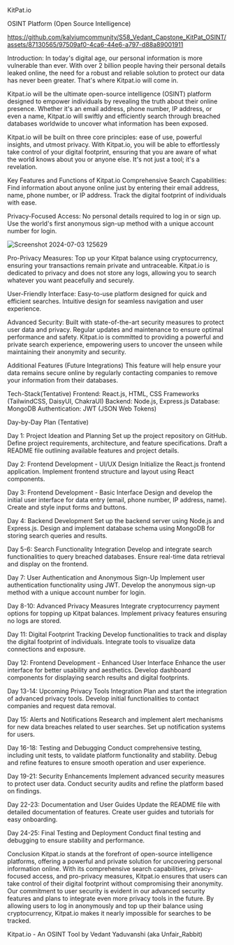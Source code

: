 KitPat.io

OSINT Platform (Open Source Intelligence)

https://github.com/kalviumcommunity/S58_Vedant_Capstone_KitPat_OSINT/assets/87130565/97509af0-4ca6-44e6-a797-d88a89001911

Introduction:
In today's digital age, our personal information is more vulnerable than ever. With over 2 billion people having their personal details leaked online, the need for a robust and reliable solution to protect our data has never been greater. That's where Kitpat.io will come in.

Kitpat.io will be the ultimate open-source intelligence (OSINT) platform designed to empower individuals by revealing the truth about their online presence. Whether it's an email address, phone number, IP address, or even a name, Kitpat.io will swiftly and efficiently search through breached databases worldwide to uncover what information has been exposed.

Kitpat.io will be built on three core principles: ease of use, powerful insights, and utmost privacy. With Kitpat.io, you will be able to effortlessly take control of your digital footprint, ensuring that you are aware of what the world knows about you or anyone else. It's not just a tool; it's a revelation.


Key Features and Functions of Kitpat.io
Comprehensive Search Capabilities:
Find information about anyone online just by entering their email address, name, phone number, or IP address.
Track the digital footprint of individuals with ease.

Privacy-Focused Access:
No personal details required to log in or sign up.
Use the world's first anonymous sign-up method with a unique account number for login.

![Screenshot 2024-07-03 125629](https://github.com/kalviumcommunity/S58_Vedant_Capstone_KitPat_OSINT/assets/87130565/36d35a5b-37cc-4cd9-9dd0-2ea55f3519d6)

Pro-Privacy Measures:
Top up your Kitpat balance using cryptocurrency, ensuring your transactions remain private and untraceable.
Kitpat.io is dedicated to privacy and does not store any logs, allowing you to search whatever you want peacefully and securely.

User-Friendly Interface:
Easy-to-use platform designed for quick and efficient searches.
Intuitive design for seamless navigation and user experience.

Advanced Security:
Built with state-of-the-art security measures to protect user data and privacy.
Regular updates and maintenance to ensure optimal performance and safety.
Kitpat.io is committed to providing a powerful and private search experience, empowering users to uncover the unseen while maintaining their anonymity and security.

Additional Features (Future Integrations)
This feature will help ensure your data remains secure online by regularly contacting companies to remove your information from their databases.


Tech-Stack(Tentative)
Frontend: React.js, HTML, CSS Frameworks (TailwindCSS, DaisyUI, ChakraUI)
Backend: Node.js, Express.js
Database: MongoDB
Authentication: JWT (JSON Web Tokens)

Day-by-Day Plan (Tentative)

Day 1: Project Ideation and Planning
Set up the project repository on GitHub.
Define project requirements, architecture, and feature specifications.
Draft a README file outlining available features and project details.

Day 2: Frontend Development - UI/UX Design
Initialize the React.js frontend application.
Implement frontend structure and layout using React components.

Day 3: Frontend Development - Basic Interface
Design and develop the initial user interface for data entry (email, phone number, IP address, name).
Create and style input forms and buttons.

Day 4: Backend Development
Set up the backend server using Node.js and Express.js.
Design and implement database schema using MongoDB for storing search queries and results.

Day 5-6: Search Functionality Integration
Develop and integrate search functionalities to query breached databases.
Ensure real-time data retrieval and display on the frontend.

Day 7: User Authentication and Anonymous Sign-Up
Implement user authentication functionality using JWT.
Develop the anonymous sign-up method with a unique account number for login.

Day 8-10: Advanced Privacy Measures
Integrate cryptocurrency payment options for topping up Kitpat balances.
Implement privacy features ensuring no logs are stored.

Day 11: Digital Footprint Tracking
Develop functionalities to track and display the digital footprint of individuals.
Integrate tools to visualize data connections and exposure.

Day 12: Frontend Development - Enhanced User Interface
Enhance the user interface for better usability and aesthetics.
Develop dashboard components for displaying search results and digital footprints.

Day 13-14: Upcoming Privacy Tools Integration
Plan and start the integration of advanced privacy tools.
Develop initial functionalities to contact companies and request data removal.

Day 15: Alerts and Notifications
Research and implement alert mechanisms for new data breaches related to user searches.
Set up notification systems for users.

Day 16-18: Testing and Debugging
Conduct comprehensive testing, including unit tests, to validate platform functionality and stability.
Debug and refine features to ensure smooth operation and user experience.

Day 19-21: Security Enhancements
Implement advanced security measures to protect user data.
Conduct security audits and refine the platform based on findings.

Day 22-23: Documentation and User Guides
Update the README file with detailed documentation of features.
Create user guides and tutorials for easy onboarding.

Day 24-25: Final Testing and Deployment
Conduct final testing and debugging to ensure stability and performance.

Conclusion
Kitpat.io stands at the forefront of open-source intelligence platforms, offering a powerful and private solution for uncovering personal information online. With its comprehensive search capabilities, privacy-focused access, and pro-privacy measures, Kitpat.io ensures that users can take control of their digital footprint without compromising their anonymity.
Our commitment to user security is evident in our advanced security features and plans to integrate even more privacy tools in the future. By allowing users to log in anonymously and top up their balance using cryptocurrency, Kitpat.io makes it nearly impossible for searches to be tracked.

Kitpat.io - An OSINT Tool by Vedant Yaduvanshi (aka Unfair_Rabbit)




